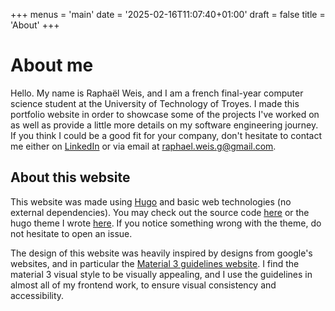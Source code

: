 +++
menus = 'main'
date = '2025-02-16T11:07:40+01:00'
draft = false
title = 'About'
+++

# About me

Hello. My name is Raphaël Weis, and I am a french final-year computer science student at the University of Technology of Troyes. I made this portfolio website in order to showcase some of the projects I've worked on as well as provide a little more details on my software engineering journey. If you think I could be a good fit for your company, don't hesitate to contact me either on [LinkedIn](https://linkedin.com/in/raphaelweis) or via email at [raphael.weis.g@gmail.com](mailto:raphael.weis.g@gmail.com).

## About this website

This website was made using [Hugo](https://gohugo.io) and basic web technologies (no external dependencies). You may check out the source code [here](https://github.com/raphaelweis/raphaelweis.github.io) or the hugo theme I wrote [here](https://github.com/raphaelweis/hugo-md3-theme). If you notice something wrong with the theme, do not hesitate to open an issue.

The design of this website was heavily inspired by designs from google's websites, and in particular the [Material 3 guidelines website](https://m3.material.io). I find the material 3 visual style to be visually appealing, and I use the guidelines in almost all of my frontend work, to ensure visual consistency and accessibility.

